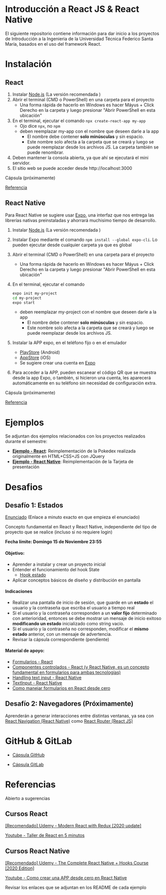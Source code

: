 # Introducción a React JS & React Native

El siguiente repositorio contiene información para dar inicio a los proyectos de Introducción a la Ingenieria de la Universidad Técnica Federico Santa María, basados en el uso del framework React.

# Instalación

## React

1. Instalar [Node.js](https://nodejs.org/es/) (La versión recomendada )
2. Abrir el terminal (CMD o PowerShell) en una carpeta para el proyecto
   - Una forma rápida de hacerlo en Windows es hacer Máyus + Click Derecho en la carpeta y luego presionar "Abrir PowerShell en esta ubicación"
3. En el terminal, ejecutar el comando  `npx create-react-app my-app`
   - Ojo dice `npx`, no `npm`
   - deben reemplazar my-app con el nombre que deseen darle a la app
     - El nombre debe contener **solo minúsculas** y sin espacio.
     - Este nombre solo afecta a la carpeta que se creará y luego se puede reemplazar desde los archivos JS. La carpeta también se puede renombrar.
4. Deben mantener la consola abierta, ya que ahí se ejecutará el mini servidor.
5. El sitio web se puede acceder desde http://localhost:3000 

Cápsula (próximamente)

[Referencia](https://es.reactjs.org/docs/create-a-new-react-app.html#create-react-app)

## React Native

Para React Native se sugiere usar [Expo](https://expo.io/), una interfaz que nos entrega las librerías nativas preinstaladas y ahorrará muchisimo tiempo de desarrollo.

1. Instalar [Node.js](https://nodejs.org/es/) (La versión recomendada )

2. Instalar Expo mediante el comando `npm install --global expo-cli`. Lo pueden ejecutar desde cualquier carpeta ya que es global

3. Abrir el terminal (CMD o PowerShell) en una carpeta para el proyecto
   
   - Una forma rápida de hacerlo en Windows es hacer Máyus + Click Derecho en la carpeta y luego presionar "Abrir PowerShell en esta ubicación"
   
4. En el terminal, ejecutar el comando
   
   ```sh
   expo init my-project
   cd my-project
   expo start
   ```
   
   - deben reemplazar my-project con el nombre que deseen darle a la app
     - El nombre debe contener **solo minúsculas** y sin espacio.
     - Este nombre solo afecta a la carpeta que se creará y luego se puede reemplazar desde los archivos JS.
   
5. Instalar la APP expo, en el teléfono fijo o en el emulador

   - [PlayStore](https://play.google.com/store/apps/details?id=host.exp.exponent&hl=es_CL) (Android)
   - [AppStore](https://apps.apple.com/cl/app/expo-client/id982107779) (iOS)
   - Se sugiere crear una cuenta en [Expo](https://expo.io/learn)
6. Para acceder a la APP, pueden escanear el código QR que se muestra desde la app Expo, o también, si hicieron una cuenta, les aparecerá automáticamente en su teléfono sin necesidad de configuración extra.

   

Cápsula (próximamente)

[Referencia](https://docs.expo.io/get-started/installation/)

# Ejemplos

Se adjuntan dos ejemplos relacionados con los proyectos realizados durante el semestre:

- [**Ejemplo - React**](./Ejemplo%20React): Reimplementación de la Pokedex realizada originalmente en HTML+CSS+JS con JQuery
- [**Ejemplo - React Native**](./Ejemplo%20React%20Native): Reimplementación de la Tarjeta de presentación

# Desafios

## Desafío 1: Estados

[Enunciado](https://youtu.be/LOkTrSsSh6A?t=274) (Enlace a minuto exacto en que empieza el enunciado)

Concepto fundamental en React y React Native, independiente del tipo de proyecto que se realice (incluso si no requiere login)

**Fecha límite: Domingo 15 de Noviembre 23:55**

#### Objetivo:

- Aprender a instalar y crear un proyecto inicial
- Entender el funcionamiento del hook State
  - [Hook estado](https://es.reactjs.org/docs/hooks-state.html)
- Aplicar conceptos básicos de diseño y distribución en pantalla

#### Indicaciones

- Realizar una pantalla de inicio de sesión, que guarde en un **estado** el usuario y la contraseña que escriba el usuario a tiempo real
- Si el usuario y la contraseña corresponden a un **valor fijo** determinado con anterioridad, entonces se debe mostrar un mensaje de inicio exitoso **modificando un estado** inicializado como string vacío.
- Si el usuario y la contraseña no corresponden, modificar el **mismo estado** anterior, con un mensaje de advertencia.
- Revisar la cápsula correspondiente (pendiente)

#### Material de apoyo:

- [Formularios - React](https://es.reactjs.org/docs/forms.html)
- [Componentes controlados - React (y React Native, es un concepto fundamental en formularios para ambas tecnologías)](https://es.reactjs.org/docs/forms.html#controlled-components)
- [Handling text input - React Native](https://reactnative.dev/docs/handling-text-input)
- [TextInput - React Native](https://reactnative.dev/docs/textinput)
- [Como manejar formularios en React desde cero](https://medium.com/@juan.correa.herrera/c%C3%B3mo-manejar-formularios-en-react-desde-cero-994812a13d34)

## Desafío 2: Navegadores (Próximamente)

Aprenderán a generar interacciones entre distintas ventanas, ya sea con [React Navigation (React Native)](https://reactnavigation.org/) como [React Router (React JS)](https://reactrouter.com/web/guides/quick-start)

# GitHub & GitLab

- [Cápsula GitHub](https://youtu.be/7Zi-tCcaRTk)

- [Cápsula GitLab](https://youtu.be/0hLf9DKOawQ)

# Referencias

Abierto a sugerencias

## Cursos React

[\[Recomendado\] Udemy - Modern React with Redux [2020 update]](https://www.udemy.com/course/react-redux/)

[Youtube - Taller de React en 5 minutos](https://www.youtube.com/playlist?list=PL6STfBHwE5qY4kwEOoWvC1xcDV3p9T0WB)



## Cursos React Native

[\[Recomendado\] Udemy - The Complete React Native + Hooks Course [2020 Edition]](https://www.udemy.com/course/the-complete-react-native-and-redux-course/)

[Youtube - Como crear una APP desde cero en React Native](https://www.youtube.com/watch?v=PX6jD_e51lo)



Revisar los enlaces que se adjuntan en los README de cada ejemplo